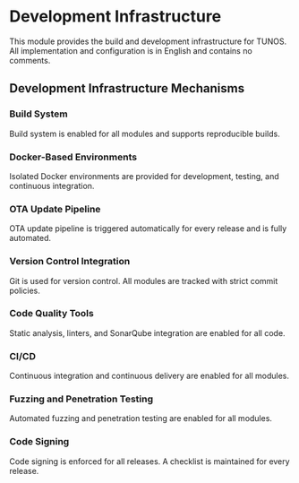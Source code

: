 # Development Infrastructure

This module provides the build and development infrastructure for TUNOS. All implementation and configuration is in English and contains no comments.

## Development Infrastructure Mechanisms

### Build System
Build system is enabled for all modules and supports reproducible builds.

### Docker-Based Environments
Isolated Docker environments are provided for development, testing, and continuous integration.

### OTA Update Pipeline
OTA update pipeline is triggered automatically for every release and is fully automated.

### Version Control Integration
Git is used for version control. All modules are tracked with strict commit policies.

### Code Quality Tools
Static analysis, linters, and SonarQube integration are enabled for all code.

### CI/CD
Continuous integration and continuous delivery are enabled for all modules.

### Fuzzing and Penetration Testing
Automated fuzzing and penetration testing are enabled for all modules.

### Code Signing
Code signing is enforced for all releases. A checklist is maintained for every release.